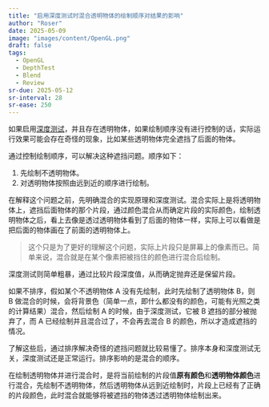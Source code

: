 ```yaml
---
title: "启用深度测试时混合透明物体的绘制顺序对结果的影响"
author: "Roser"
date: 2025-05-09
image: "images/content/OpenGL.png"
draft: false
tags:
  - OpenGL
  - DepthTest
  - Blend
  - Review
sr-due: 2025-05-12
sr-interval: 28
sr-ease: 250
---
```

如果启用[深度测试](../深度缓冲)，并且存在透明物体，如果绘制顺序没有进行控制的话，实际运行效果可能会存在奇怪的现象，比如某些透明物体完全遮挡了后面的物体。

通过控制绘制顺序，可以解决这种遮挡问题。顺序如下：
1. 先绘制不透明物体。
2. 对透明物体按照由远到近的顺序进行绘制。

在解释这个问题之前，先明确混合的实现原理和深度测试。混合实际上是将透明物体上，遮挡后面物体的那个片段，通过颜色混合从而确定片段的实际颜色，绘制透明物体之后，看上去像是透过透明物体看到了后面的物体一样，实际上可以看做是把后面的物体画在了前面的透明物体上。

> 这个只是为了更好的理解这个问题，实际上片段只是屏幕上的像素而已。简单来说，混合就是在某个像素把被挡住的颜色进行混合后绘制。

深度测试则简单粗暴，通过比较片段深度值，从而确定抛弃还是保留片段。

如果不排序，假如某个不透明物体 A 没有先绘制，此时先绘制了透明物体 B，则 B 做混合的时候，会将背景色（简单一点，即什么都没有的颜色，可能有光照之类的计算结果）混合，然后绘制 A 的时候，由于深度测试，它被 B 遮挡的部分被抛弃了，而 A 已经绘制并且混合过了，不会再去混合 B 的颜色，所以才造成遮挡的情况。

了解这些后，通过排序解决奇怪的遮挡问题就比较易懂了。排序本身和深度测试无关，深度测试还是正常运行。排序影响的是混合的顺序。

在绘制透明物体并进行混合时，是将当前绘制的片段值**原有颜色**和**透明物体颜色**进行混合，先绘制不透明物体，然后透明物体从远到近绘制时，片段上已经有了正确的片段颜色，此时混合就能够将被遮挡的物体透过透明物体绘制出来。